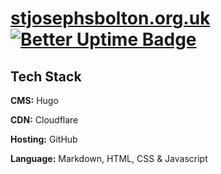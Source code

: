 # [stjosephsbolton.org.uk](https://joeys-rchs.pages.dev) [![Better Uptime Badge](https://betteruptime.com/status-badges/v1/monitor/kai4.svg)](https://betteruptime.com/?utm_source=status_badge)

## Tech Stack

**CMS:** Hugo

**CDN:** Cloudflare

**Hosting:** GitHub

**Language:** Markdown, HTML, CSS & Javascript


